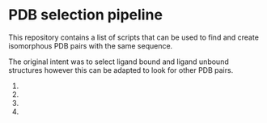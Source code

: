 # PDB selection pipeline

This repository contains a list of scripts that can be used to find and create isomorphous PDB pairs with the same sequence. 

The original intent was to select ligand bound and ligand unbound structures however this can be adapted to look for other PDB pairs. 

1)
2)
3)
4)
